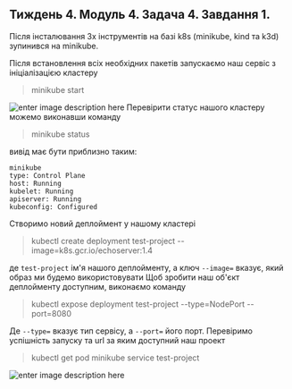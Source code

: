 ## Тиждень 4. Модуль 4. Задача 4. Завдання 1.
Після інсталювання 3х інструментів на базі k8s (minikube, kind та k3d) зупинився на minikube.

Після встановлення всіх необхідних пакетів запускаємо наш сервіс з ініціалізацією кластеру

> minikube start

![enter image description here](https://i.imgur.com/Fp0d9oR.png)
Перевірити статус нашого кластеру можемо виконавши команду
> minikube status

вивід має бути приблизно таким:

    minikube
    type: Control Plane
    host: Running
    kubelet: Running
    apiserver: Running
    kubeconfig: Configured

Створимо новий деплоймент у нашому кластері

> kubectl create deployment test-project --image=k8s.gcr.io/echoserver:1.4

де `test-project` ім'я нашого деплойменту, а ключ `--image=` вказує, який образ ми будемо використовувати
Щоб зробити наш об'єкт деплойменту доступним, виконаємо команду

> kubectl expose deployment test-project --type=NodePort --port=8080

Де `--type=` вказує тип сервісу, а `--port=` його порт.
Перевіримо успішність запуску та url за яким доступний наш проект

> kubectl get pod 
> minikube service test-project

![enter image description here](https://i.imgur.com/hxBsgIu.png)